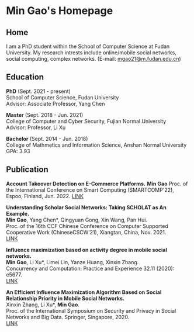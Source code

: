 # Min Gao's Homepage
## Home
I am a PhD student within the School of Computer Science at Fudan University. My research intrests include online/mobile social networks, social computing, complex networks. (E-mail: mgao21@m.fudan.edu.cn)

## Education

**PhD** (Sept. 2021 - present)  
School of Computer Science, Fudan University  
Advisor: Associate Professor, Yang Chen

**Master** (Sept. 2018 - Jun. 2021)  
College of Computer and Cyber Security, Fujian Normal University  
Advisor: Professor, Li Xu

**Bachelor** (Sept. 2014 - Jun. 2018)  
College of Mathmetics and Information Science, Anshan Normal University  
GPA: 3.93

## Publication

**Account Takeover Detection on E-Commerce Platforms.**
**Min Gao**
Proc. of the International Conference on Smart Computing (SMARTCOMP'22), Espoo, Finland, Jun. 2022.
[LINK](https://ieeexplore.ieee.org/abstract/document/9821104)

**Understanding Scholar Social Networks: Taking SCHOLAT as An Example.**  
**Min Gao**, Yang Chen*, Qingyuan Gong, Xin Wang, Pan Hui.  
Proc. of the 16th CCF Chinese Conference on Computer Supported Cooperative Work (ChineseCSCW’21), Xiangtan, China, Nov. 2021.  
[LINK](https://user.informatik.uni-goettingen.de/~ychen/papers/SCHOLAT-ChineseCSCW21.pdf)

**Influence maximization based on activity degree in mobile social networks.**  
**Min Gao**, Li Xu*, Limei Lin, Yanze Huang, Xinxin Zhang.  
Concurrency and Computation: Practice and Experience 32.11 (2020): e5677.  
[LINK](https://onlinelibrary.wiley.com/doi/abs/10.1002/cpe.5677)
  
**An Efficient Influence Maximization Algorithm Based on Social Relationship Priority in Mobile Social Networks.**  
Xinxin Zhang, Li Xu*, **Min Gao**.  
Proc. of the International Symposium on Security and Privacy in Social Networks and Big Data. Springer, Singapore, 2020.  
[LINK](https://link.springer.com/chapter/10.1007/978-981-15-9031-3_15)
  



